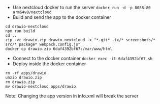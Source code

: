 - Use nextcloud docker to run the server `docker run -d -p 8088:80 arm64v8/nextcloud`
- Build and send the app to the docker container

```
cd drawio-nextcloud
npm run build
cd ..
zip -vr drawio.zip drawio-nextcloud -x "*.git* .tx/* screenshots/* src/* package* webpack.config.js"
docker cp drawio.zip 6daf4392bf67:/var/www/html
```
- Connect to the docker container `docker exec -it 6daf4392bf67 sh`
- Deploy inside the docker container

```
rm -rf apps/drawio
unzip drawio.zip
rm drawio.zip
mv drawio-nextcloud apps/drawio
```

Note: Changing the app version in info.xml will break the server